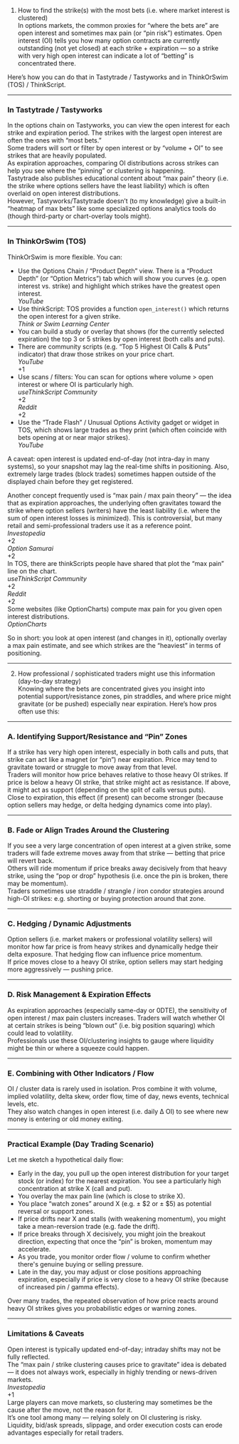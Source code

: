 1. How to find the strike(s) with the most bets (i.e. where market interest is clustered)  
In options markets, the common proxies for “where the bets are” are open interest and sometimes max pain (or “pin risk”) estimates. Open interest (OI) tells you how many option contracts are currently outstanding (not yet closed) at each strike + expiration — so a strike with very high open interest can indicate a lot of “betting” is concentrated there.  

Here’s how you can do that in Tastytrade / Tastyworks and in ThinkOrSwim (TOS) / ThinkScript.  

---

### In Tastytrade / Tastyworks
In the options chain on Tastyworks, you can view the open interest for each strike and expiration period. The strikes with the largest open interest are often the ones with “most bets.”  
Some traders will sort or filter by open interest or by “volume + OI” to see strikes that are heavily populated.  
As expiration approaches, comparing OI distributions across strikes can help you see where the “pinning” or clustering is happening.  
Tastytrade also publishes educational content about “max pain” theory (i.e. the strike where options sellers have the least liability) which is often overlaid on open interest distributions.  
However, Tastyworks/Tastytrade doesn’t (to my knowledge) give a built-in “heatmap of max bets” like some specialized options analytics tools do (though third-party or chart-overlay tools might).  

---

### In ThinkOrSwim (TOS)
ThinkOrSwim is more flexible. You can:  
- Use the Options Chain / “Product Depth” view. There is a “Product Depth” (or “Option Metrics”) tab which will show you curves (e.g. open interest vs. strike) and highlight which strikes have the greatest open interest.  
  *YouTube*  
- Use thinkScript: TOS provides a function `open_interest()` which returns the open interest for a given strike.  
  *Think or Swim Learning Center*  
- You can build a study or overlay that shows (for the currently selected expiration) the top 3 or 5 strikes by open interest (both calls and puts).  
- There are community scripts (e.g. “Top 5 Highest OI Calls & Puts” indicator) that draw those strikes on your price chart.  
  *YouTube*  
  +1  
- Use scans / filters: You can scan for options where volume > open interest or where OI is particularly high.  
  *useThinkScript Community*  
  +2  
  *Reddit*  
  +2  
- Use the “Trade Flash” / Unusual Options Activity gadget or widget in TOS, which shows large trades as they print (which often coincide with bets opening at or near major strikes).  
  *YouTube*  

A caveat: open interest is updated end-of-day (not intra-day in many systems), so your snapshot may lag the real-time shifts in positioning. Also, extremely large trades (block trades) sometimes happen outside of the displayed chain before they get registered.  

Another concept frequently used is “max pain / max pain theory” — the idea that as expiration approaches, the underlying often gravitates toward the strike where option sellers (writers) have the least liability (i.e. where the sum of open interest losses is minimized). This is controversial, but many retail and semi-professional traders use it as a reference point.  
*Investopedia*  
+2  
*Option Samurai*  
+2  
In TOS, there are thinkScripts people have shared that plot the “max pain” line on the chart.  
*useThinkScript Community*  
+2  
*Reddit*  
+2  
Some websites (like OptionCharts) compute max pain for you given open interest distributions.  
*OptionCharts*  

So in short: you look at open interest (and changes in it), optionally overlay a max pain estimate, and see which strikes are the “heaviest” in terms of positioning.  

---

2. How professional / sophisticated traders might use this information (day-to-day strategy)  
Knowing where the bets are concentrated gives you insight into potential support/resistance zones, pin straddles, and where price might gravitate (or be pushed) especially near expiration. Here’s how pros often use this:  

---

### A. Identifying Support/Resistance and “Pin” Zones
If a strike has very high open interest, especially in both calls and puts, that strike can act like a magnet (or “pin”) near expiration. Price may tend to gravitate toward or struggle to move away from that level.  
Traders will monitor how price behaves relative to those heavy OI strikes. If price is below a heavy OI strike, that strike might act as resistance. If above, it might act as support (depending on the split of calls versus puts).  
Close to expiration, this effect (if present) can become stronger (because option sellers may hedge, or delta hedging dynamics come into play).  

---

### B. Fade or Align Trades Around the Clustering
If you see a very large concentration of open interest at a given strike, some traders will fade extreme moves away from that strike — betting that price will revert back.  
Others will ride momentum if price breaks away decisively from that heavy strike, using the “pop or drop” hypothesis (i.e. once the pin is broken, there may be momentum).  
Traders sometimes use straddle / strangle / iron condor strategies around high-OI strikes: e.g. shorting or buying protection around that zone.  

---

### C. Hedging / Dynamic Adjustments
Option sellers (i.e. market makers or professional volatility sellers) will monitor how far price is from heavy strikes and dynamically hedge their delta exposure. That hedging flow can influence price momentum.  
If price moves close to a heavy OI strike, option sellers may start hedging more aggressively — pushing price.  

---

### D. Risk Management & Expiration Effects
As expiration approaches (especially same-day or 0DTE), the sensitivity of open interest / max pain clusters increases. Traders will watch whether OI at certain strikes is being “blown out” (i.e. big position squaring) which could lead to volatility.  
Professionals use these OI/clustering insights to gauge where liquidity might be thin or where a squeeze could happen.  

---

### E. Combining with Other Indicators / Flow
OI / cluster data is rarely used in isolation. Pros combine it with volume, implied volatility, delta skew, order flow, time of day, news events, technical levels, etc.  
They also watch changes in open interest (i.e. daily Δ OI) to see where new money is entering or old money exiting.  

---

### Practical Example (Day Trading Scenario)
Let me sketch a hypothetical daily flow:  
- Early in the day, you pull up the open interest distribution for your target stock (or index) for the nearest expiration. You see a particularly high concentration at strike X (call and put).  
- You overlay the max pain line (which is close to strike X).  
- You place “watch zones” around X (e.g. ± $2 or ± $5) as potential reversal or support zones.  
- If price drifts near X and stalls (with weakening momentum), you might take a mean-reversion trade (e.g. fade the drift).  
- If price breaks through X decisively, you might join the breakout direction, expecting that once the “pin” is broken, momentum may accelerate.  
- As you trade, you monitor order flow / volume to confirm whether there's genuine buying or selling pressure.  
- Late in the day, you may adjust or close positions approaching expiration, especially if price is very close to a heavy OI strike (because of increased pin / gamma effects).  

Over many trades, the repeated observation of how price reacts around heavy OI strikes gives you probabilistic edges or warning zones.  

---

### Limitations & Caveats
Open interest is typically updated end-of-day; intraday shifts may not be fully reflected.  
The “max pain / strike clustering causes price to gravitate” idea is debated — it does not always work, especially in highly trending or news-driven markets.  
*Investopedia*  
+1  
Large players can move markets, so clustering may sometimes be the cause after the move, not the reason for it.  
It’s one tool among many — relying solely on OI clustering is risky.  
Liquidity, bid/ask spreads, slippage, and order execution costs can erode advantages especially for retail traders.  
